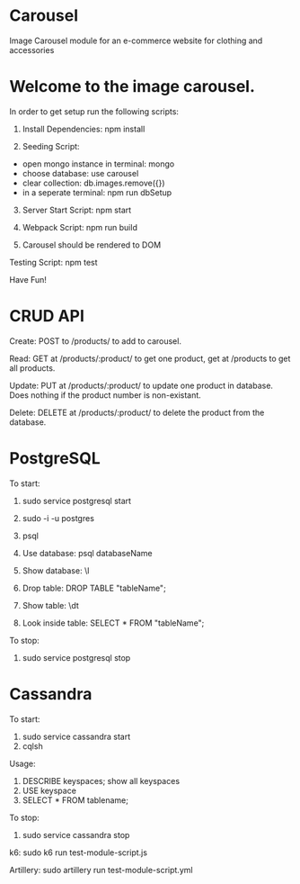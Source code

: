 # Carousel
Image Carousel module for an e-commerce website for clothing and accessories 

# Welcome to the image carousel.

In order to get setup run the following scripts:

1) Install Dependencies: npm install

2) Seeding Script:
  - open mongo instance in terminal: mongo
  - choose database: use carousel
  - clear collection: db.images.remove({})
  - in a seperate terminal: npm run dbSetup

3) Server Start Script: npm start

4) Webpack Script: npm run build

5) Carousel should be rendered to DOM


Testing Script: npm test

Have Fun!

# CRUD API
Create: POST to /products/ to add to carousel.

Read: GET at /products/:product/ to get one product, get at /products to get all products.

Update: PUT at /products/:product/ to update one product in database. Does nothing if the product number is non-existant.

Delete: DELETE at /products/:product/ to delete the product from the database.

# PostgreSQL
To start:
1. sudo service postgresql start
2. sudo -i -u postgres
3. psql
4. Use database: psql databaseName

1. Show database: \l
2. Drop table: DROP TABLE "tableName";
3. Show table: \dt
4. Look inside table: SELECT * FROM "tableName";

To stop:
1. sudo service postgresql stop

# Cassandra
To start:
1. sudo service cassandra start
2. cqlsh

Usage:
1. DESCRIBE keyspaces; show all keyspaces
2. USE keyspace
3. SELECT * FROM tablename;

To stop:
1. sudo service cassandra stop

k6:
sudo k6 run test-module-script.js

Artillery:
sudo artillery run test-module-script.yml
